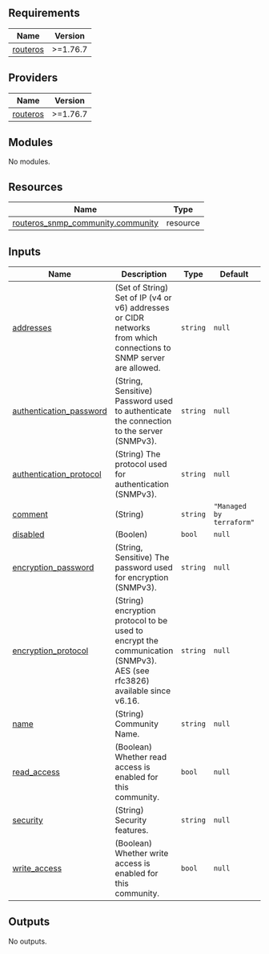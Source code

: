 <!-- BEGIN_TF_DOCS -->
## Requirements

| Name | Version |
|------|---------|
| <a name="requirement_routeros"></a> [routeros](#requirement\_routeros) | >=1.76.7 |

## Providers

| Name | Version |
|------|---------|
| <a name="provider_routeros"></a> [routeros](#provider\_routeros) | >=1.76.7 |

## Modules

No modules.

## Resources

| Name | Type |
|------|------|
| [routeros_snmp_community.community](https://registry.terraform.io/providers/terraform-routeros/routeros/latest/docs/resources/snmp_community) | resource |

## Inputs

| Name | Description | Type | Default | Required |
|------|-------------|------|---------|:--------:|
| <a name="input_addresses"></a> [addresses](#input\_addresses) | (Set of String) Set of IP (v4 or v6) addresses or CIDR networks <br/>    from which connections to SNMP server are allowed. | `string` | `null` | no |
| <a name="input_authentication_password"></a> [authentication\_password](#input\_authentication\_password) | (String, Sensitive) Password used to authenticate the connection to the server (SNMPv3). | `string` | `null` | no |
| <a name="input_authentication_protocol"></a> [authentication\_protocol](#input\_authentication\_protocol) | (String) The protocol used for authentication (SNMPv3). | `string` | `null` | no |
| <a name="input_comment"></a> [comment](#input\_comment) | (String) | `string` | `"Managed by terraform"` | no |
| <a name="input_disabled"></a> [disabled](#input\_disabled) | (Boolen) | `bool` | `null` | no |
| <a name="input_encryption_password"></a> [encryption\_password](#input\_encryption\_password) | (String, Sensitive) The password used for encryption (SNMPv3). | `string` | `null` | no |
| <a name="input_encryption_protocol"></a> [encryption\_protocol](#input\_encryption\_protocol) | (String) encryption protocol to be used to encrypt the communication (SNMPv3). <br/>    AES (see rfc3826) available since v6.16. | `string` | `null` | no |
| <a name="input_name"></a> [name](#input\_name) | (String) Community Name. | `string` | `null` | no |
| <a name="input_read_access"></a> [read\_access](#input\_read\_access) | (Boolean) Whether read access is enabled for this community. | `bool` | `null` | no |
| <a name="input_security"></a> [security](#input\_security) | (String) Security features. | `string` | `null` | no |
| <a name="input_write_access"></a> [write\_access](#input\_write\_access) | (Boolean) Whether write access is enabled for this community. | `bool` | `null` | no |

## Outputs

No outputs.
<!-- END_TF_DOCS -->